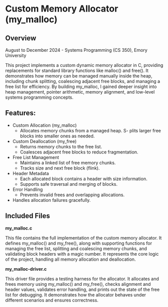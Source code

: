 # Custom Memory Allocator (my_malloc)
## Overview

August to December 2024 - Systems Programming (CS 350), Emory University 

This project implements a custom dynamic memory allocator in C, providing replacements for standard library functions like malloc() and free(). It demonstrates how memory can be managed manually inside the heap, including chunk splitting, coalescing adjacent free blocks, and managing a free list for efficiency.
By building my_malloc, I gained deeper insight into heap management, pointer arithmetic, memory alignment, and low-level systems programming concepts.

## Features:
- Custom Allocation (my_malloc)
    - Allocates memory chunks from a managed heap.
    S- plits larger free blocks into smaller ones as needed.
- Custom Deallocation (my_free)
  - Returns memory chunks to the free list.
  - Coalesces adjacent free blocks to reduce fragmentation.
- Free List Management
  - Maintains a linked list of free memory chunks.
  - Tracks size and next free block (flink).
- Header Metadata
  - Each allocated block contains a header with size information.
  - Supports safe traversal and merging of blocks.
- Error Handling
  - Prevents invalid frees and overlapping allocations.
- Handles allocation failures gracefully.

## Included Files

**my_malloc.c**

This file contains the full implementation of the custom memory allocator. It defines my_malloc() and my_free(), along with supporting functions for managing the free list, splitting and coalescing memory chunks, and validating block headers with a magic number. It represents the core logic of the project, handling all memory allocation and deallocation.

**my_malloc-driver.c**

This driver file provides a testing harness for the allocator. It allocates and frees memory using my_malloc() and my_free(), checks alignment and header values, validates error handling, and prints out the state of the free list for debugging. It demonstrates how the allocator behaves under different scenarios and ensures correctness.
